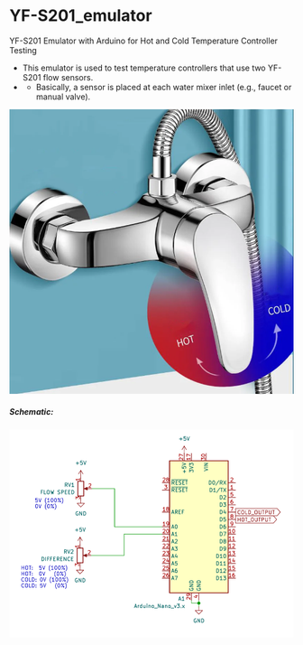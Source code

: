 # YF-S201_emulator
YF-S201 Emulator with Arduino for Hot and Cold Temperature Controller Testing

- This emulator is used to test temperature controllers that use two YF-S201 flow sensors.
- - Basically, a sensor is placed at each water mixer inlet (e.g., faucet or manual valve).

![img](https://raw.githubusercontent.com/rtek1000/YF-S201_emulator/refs/heads/main/Water_mixer_tap.png)

##### Schematic:
![img](https://raw.githubusercontent.com/rtek1000/YF-S201_emulator/refs/heads/main/YF-S201_emulator.png)

